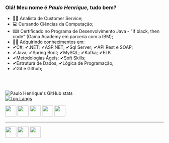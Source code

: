 ### Olá! Meu nome é <em><strong>Paulo Henrique</em></strong>, tudo bem?


  - 👨‍💻 Analista de Customer Service;
  - 💻 Cursando Ciências da Computação;
  - ⌨ Certificado no Programa de Desenvolvimento Java - "If black, then code" (Gama Academy em parceria com a IBM);
  - 👨‍🎓 Adquirindo conhecimentos em:
  - ✔C#; ✔.NET; ✔ASP.NET; ✔Sql Server; ✔API Rest e SOAP;
  - ✔Java; ✔Spring Boot; ✔MySQL; ✔Kafka; ✔ELK
  - ✔Metodologias Ágeis; ✔Soft Skills;   
  - ✔Estrutura de Dados; ✔Lógica de Programação;
  - ✔Git e Github; 
  
<br>
<br>
   
![Paulo Henrique's GitHub stats](https://github-readme-stats.vercel.app/api?username=paulohenrique3140&theme=radical&show_icons=true) <br>
[![Top Langs](https://github-readme-stats.vercel.app/api/top-langs/?username=paulohenrique3140&layout=compact&theme=radical)](https://github.com/anuraghazra/github-readme-stats)
<div style="display: inline_block">
  <img height="35em" src="https://cdn.jsdelivr.net/gh/devicons/devicon/icons/java/java-plain.svg" />
  <img height="35em" src="https://cdn.jsdelivr.net/gh/devicons/devicon@latest/icons/spring/spring-original.svg" />
  <img height="35em" src="https://cdn.jsdelivr.net/gh/devicons/devicon@latest/icons/csharp/csharp-original.svg" />
  <img height="35em" src="https://cdn.jsdelivr.net/gh/devicons/devicon@latest/icons/dotnetcore/dotnetcore-original.svg" />
  <img height="35em" src="https://cdn.jsdelivr.net/gh/devicons/devicon@latest/icons/microsoftsqlserver/microsoftsqlserver-plain-wordmark.svg" />
  
</div>

<hr />
<div style="display: inline_block">
  <a href="https://www.linkedin.com/in/paulohenrique3140/" target="_blank"><img height="35em" src="https://cdn.jsdelivr.net/gh/devicons/devicon/icons/linkedin/linkedin-original.svg" /></a>
  <a href="https://wa.me/5511934069298" target="_blank"><img height="35em" src="https://cdn.pixabay.com/photo/2015/08/03/13/58/soon-873316_1280.png"></a>
  <a href="mailto:paulohenrique3140@outlook.com" target="_blank"><img height="35em" src="https://cdn-icons-png.flaticon.com/512/552/552486.png"></a>
                                                             
</div>




